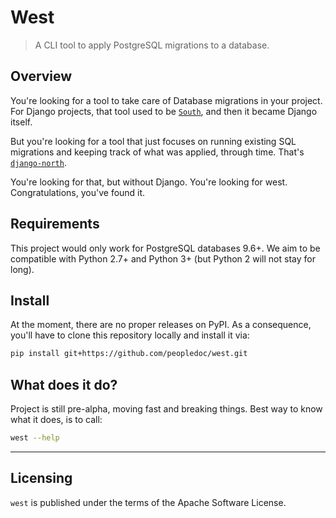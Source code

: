 # West

> A CLI tool to apply PostgreSQL migrations to a database.

## Overview

You're looking for a tool to take care of Database migrations in your project. For Django projects, that tool used to be [`South`](https://bitbucket.org/andrewgodwin/south/src), and then it became Django itself.

But you're looking for a tool that just focuses on running existing SQL migrations and keeping track of what was applied, through time. That's [`django-north`](https://github.com/peopledoc/django-north).

You're looking for that, but without Django. You're looking for west. Congratulations, you've found it.

## Requirements

This project would only work for PostgreSQL databases 9.6+. We aim to be compatible with Python 2.7+ and Python 3+ (but Python 2 will not stay for long).

## Install

At the moment, there are no proper releases on PyPI. As a consequence, you'll have to clone this repository locally and install it via:

```sh
pip install git+https://github.com/peopledoc/west.git
```

## What does it do?

Project is still pre-alpha, moving fast and breaking things. Best way to know what it does, is to call:

```sh
west --help
```

----

## Licensing

`west` is published under the terms of the Apache Software License.
